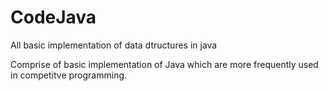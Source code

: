 # CodeJava
All basic implementation of data dtructures in java

Comprise of basic implementation of Java which are more frequently used in competitve programming.
